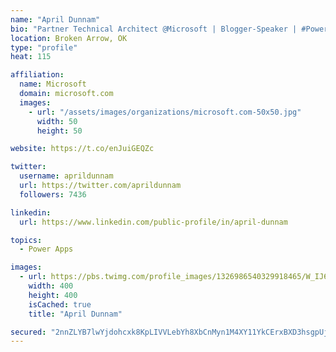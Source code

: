 ```yaml
---
name: "April Dunnam"
bio: "Partner Technical Architect @Microsoft | Blogger-Speaker | #PowerApps, #PowerAutomate, #Office365, #SharePoint | #WIT | #Karaoke Queen"
location: Broken Arrow, OK
type: "profile"
heat: 115

affiliation:
  name: Microsoft
  domain: microsoft.com
  images:
    - url: "/assets/images/organizations/microsoft.com-50x50.jpg"
      width: 50
      height: 50

website: https://t.co/enJuiGEQZc

twitter:
  username: aprildunnam
  url: https://twitter.com/aprildunnam
  followers: 7436

linkedin:
  url: https://www.linkedin.com/public-profile/in/april-dunnam

topics:
  - Power Apps

images:
  - url: https://pbs.twimg.com/profile_images/1326986540329918465/W_IJ6Ih2_400x400.jpg
    width: 400
    height: 400
    isCached: true
    title: "April Dunnam"

secured: "2nnZLYB7lwYjdohcxk8KpLIVVLebYh8XbCnMyn1M4XY11YkCErxBXD3hsgpUjTpOW9HybksRMo8N1XtQEwrSgPtBUCx7EBmUt6AmtGGHpTdRqbK4oxlT1X1w+p/oQxEjuNdtSZiO9qvp47SKp/IoV6+TUOpcnPXwMhiIQvm9XBhZz2hgj9k96RiZOQZ2ccc8Yx/4srNUgNJPdd4/BTmai3qF0FrX+HxmPiPa8xFPf4nlVduRu+aC1OM2XKEFYerNUfL76SsM71urzpEmFF4a+R+DsZDK1aZfwJus5P/9ryppocDb9QHG4HNI2CV7WxN2ZazyeORi5ygAqWQl4k1t67sWxbib934NGwiozbyX8S3zdNoHnFHP0o2zVZKXyqt+hnUK0pyXrMBdCFtmsjUonTdZdcr2Y+KBuOlfxWaEhk8=;fvXOqv0GDC/KVesZcyvI/Q=="
---
```


